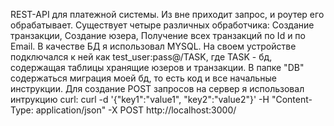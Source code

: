 REST-API для платежной системы. Из вне приходит запрос, и роутер его обрабатывает. Существует четыре различных обработчика: Создание транзакции, Создание юзера, Получение всех транзакций по Id и по Email. В качестве БД я использовал MYSQL. На своем устройстве подключался к ней как test_user:pass@/TASK, где TASK - бд, содержащая таблицы хранящие юзеров и транзакции.  В папке "DB" содержаться миграция моей бд, то есть код и  все начальные инструкции.
Для создание POST запросов на сервер я использовал интрукцию curl:
curl -d '{"key1":"value1", "key2":"value2"}' -H "Content-Type: application/json" -X POST http://localhost:3000/
